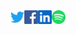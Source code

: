<a href="https://twitter.com/PeterPlevko">
  <img align="left" alt="Twitter" width="22px" src="https://github.com/PeterPlevko/PeterPlevko/blob/main/images/twitter.svg" />
</a>
<a href="https://www.facebook.com/peterplevkoo">
  <img align="left" alt="Facebook" width="22px" src="https://github.com/PeterPlevko/PeterPlevko/blob/main/images/facebook.png" />
</a>
<a href="https://www.linkedin.com/in/peter-plevko-0247a919b/">
  <img align="left" alt="Linkedin" width="22px" src="https://github.com/PeterPlevko/PeterPlevko/blob/main/images/linkedin.svg" />
</a>
<a href="https://open.spotify.com/user/21puq55gkyw4rtwn2fanriody">
  <img align="left" alt="Linkedin" width="22px" src="https://github.com/PeterPlevko/PeterPlevko/blob/main/images/spotify.svg" />
</a>
